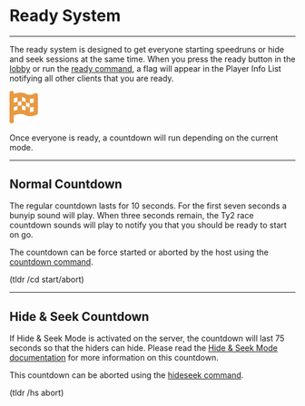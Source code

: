 # Ready System

---

The ready system is designed to get everyone starting speedruns or hide and seek sessions at the same time. When you press the ready button in the [lobby](./LobbyUI.md) or run the [ready command](./Commands/ReadyCommand.md), a flag will appear in the Player Info List notifying all other clients that you are ready. 

<img src="../Images/Flag.png" title="" alt="" width="50">

Once everyone is ready, a countdown will run depending on the current mode.

---

## Normal Countdown

The regular countdown lasts for 10 seconds. For the first seven seconds a bunyip sound will play. When three seconds remain, the Ty2 race countdown sounds will play to notify you that you should be ready to start on go.

The countdown can be force started or aborted by the host using the [countdown command](./Commands/CountdownCommand.md). 

(tldr /cd start/abort)

---

## Hide & Seek Countdown

If Hide & Seek Mode is activated on the server, the countdown will last 75 seconds so that the hiders can hide. Please read the [Hide & Seek Mode documentation](./HideSeek.md) for more information on this countdown.

This countdown can be aborted using the [hideseek command](./Command/HideSeekCommand.md).

(tldr /hs abort)
